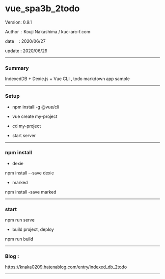 ﻿# vue_spa3b_2todo

 Version: 0.9.1

 Author  : Kouji Nakashima / kuc-arc-f.com

 date    : 2020/06/27

 update  : 2020/06/29

***
### Summary

IndexedDB + Dexie.js + Vue CLI , todo markdown app sample

***
### Setup

* npm install -g @vue/cli

* vue create my-project

* cd my-project

* start server

***
### npm install

* dexie

npm install --save dexie

* marked

npm install -save marked

***
### start
npm run serve

* build project, deploy

npm run build

***
### Blog :

https://knaka0209.hatenablog.com/entry/indexed_db_2todo

***

